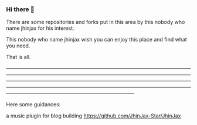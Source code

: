 ### Hi there 👋

There are some repositories and forks put in this area by this nobody who name jhinjax for his interest.

This nobody who name jhinjax wish you can enjoy this place and find what you need.

That is all.

—————————————————————————————————————————————————————————————————————————————————————————————————————————————————————————————————————————————————————————————————————————

Here some guidances:

a music plugin for blog building https://github.com/JhinJax-Star/JhinJax
<!--
**JhinJax-Star/JhinJax-Star** is a ✨ _special_ ✨ repository because its `README.md` (this file) appears on your GitHub profile.


